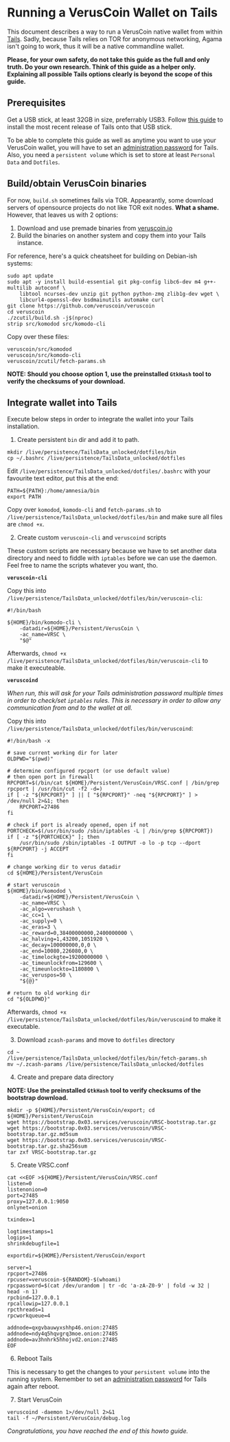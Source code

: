 # Running a VerusCoin Wallet on Tails

This document describes a way to run a VerusCoin native wallet from within [Tails](https://tails.boum.org). Sadly, because Tails relies on TOR for anonymous networking, Agama isn't going to work, thus it will be a native commandline wallet.

**Please, for your own safety, do not take this guide as the full and only truth. Do your own research. Think of this guide as a helper only. Explaining all possible Tails options clearly is beyond the scope of this guide.**

## Prerequisites

Get a USB stick, at least 32GB in size, preferrably USB3. Follow [this guide](https://tails.boum.org/install/) to install the most recent release of Tails onto that USB stick.

To be able to complete this guide as well as anytime you want to use your VerusCoin wallet, you will have to set an [administration password](https://tails.boum.org/administration_password/) for Tails. Also, you need a `persistent volume` which is set to store at least `Personal Data` and `Dotfiles`.

## Build/obtain VerusCoin binaries

For now, `build.sh` sometimes fails via TOR. Appearantly, some download servers of opensource projects do not like TOR exit nodes. **What a shame.** However, that leaves us with 2 options: 

1. Download and use premade binaries from [veruscoin.io](https://veruscoin.io)
2. Build the binaries on another system and copy them into your Tails instance.

For reference, here's a quick cheatsheet for building on Debian-ish systems:

```
sudo apt update
sudo apt -y install build-essential git pkg-config libc6-dev m4 g++-multilib autoconf \
	libtool ncurses-dev unzip git python python-zmq zlib1g-dev wget \
	libcurl4-openssl-dev bsdmainutils automake curl
git clone https://github.com/veruscoin/veruscoin
cd veruscoin
./zcutil/build.sh -j$(nproc)
strip src/komodod src/komodo-cli
```

Copy over these files: 
```
veruscoin/src/komodod
veruscoin/src/komodo-cli
veruscoin/zcutil/fetch-params.sh
```

**NOTE: Should you choose option 1, use the preinstalled `GtkHash` tool to verify the checksums of your download.**

## Integrate wallet into Tails

Execute below steps in order to integrate the wallet into your Tails installation.

1. Create persistent `bin` dir and add it to path.

```
mkdir /live/persistence/TailsData_unlocked/dotfiles/bin
cp ~/.bashrc /live/persistence/TailsData_unlocked/dotfiles
```

Edit `/live/persistence/TailsData_unlocked/dotfiles/.bashrc` with your favourite text editor, put this at the end: 

```
PATH=${PATH}:/home/amnesia/bin
export PATH
```

Copy over `komodod`, `komodo-cli` and `fetch-params.sh` to `/live/persistence/TailsData_unlocked/dotfiles/bin` and make sure all files are `chmod +x`.

2. Create custom `veruscoin-cli` and `veruscoind` scripts

These custom scripts are necessary because we have to set another data directory and need to fiddle with `iptables` before we can use the daemon. Feel free to name the scripts whatever you want, tho.

**`veruscoin-cli`**

Copy this into `/live/persistence/TailsData_unlocked/dotfiles/bin/veruscoin-cli`:
```
#!/bin/bash

${HOME}/bin/komodo-cli \
	-datadir=${HOME}/Persistent/VerusCoin \
	-ac_name=VRSC \
	"$@"
```

Afterwards, `chmod +x /live/persistence/TailsData_unlocked/dotfiles/bin/veruscoin-cli` to make it executeable.

**`veruscoind`**

*When run, this will ask for your Tails administration password multiple times in order to check/set `iptables` rules. This is necessary in order to allow any communication from and to the wallet at all.*

Copy this into `/live/persistence/TailsData_unlocked/dotfiles/bin/veruscoind`:
```
#!/bin/bash -x

# save current working dir for later
OLDPWD="$(pwd)"

# determine configured rpcport (or use default value) 
# then open port in firewall
RPCPORT=$(/bin/cat ${HOME}/Persistent/VerusCoin/VRSC.conf | /bin/grep rpcport | /usr/bin/cut -f2 -d=)
if [ -z "${RPCPORT}" ] || [ "${RPCPORT}" -neq "${RPCPORT}" ] > /dev/null 2>&1; then 
	RPCPORT=27486
fi

# check if port is already opened, open if not
PORTCHECK=$(/usr/bin/sudo /sbin/iptables -L | /bin/grep ${RPCPORT})
if [ -z "${PORTCHECK}" ]; then
	/usr/bin/sudo /sbin/iptables -I OUTPUT -o lo -p tcp --dport ${RPCPORT} -j ACCEPT
fi

# change working dir to verus datadir
cd ${HOME}/Persistent/VerusCoin

# start veruscoin
${HOME}/bin/komodod \
	-datadir=${HOME}/Persistent/VerusCoin \
	-ac_name=VRSC \
	-ac_algo=verushash \
	-ac_cc=1 \
	-ac_supply=0 \
	-ac_eras=3 \
	-ac_reward=0,38400000000,2400000000 \
	-ac_halving=1,43200,1051920 \
	-ac_decay=100000000,0,0 \
	-ac_end=10080,226080,0 \
	-ac_timelockgte=19200000000 \
	-ac_timeunlockfrom=129600 \
	-ac_timeunlockto=1180800 \
	-ac_veruspos=50 \
	"${@}"

# return to old working dir
cd "${OLDPWD}"
```

Afterwards, `chmod +x /live/persistence/TailsData_unlocked/dotfiles/bin/veruscoind` to make it executable.

3. Download `zcash-params` and move to `dotfiles` directory

```
cd ~
/live/persistence/TailsData_unlocked/dotfiles/bin/fetch-params.sh
mv ~/.zcash-params /live/persistence/TailsData_unlocked/dotfiles
```

4. Create and prepare data directory

**NOTE: Use the preinstalled `GtkHash` tool to verify checksums of the bootstrap download.**

```
mkdir -p ${HOME}/Persistent/VerusCoin/export; cd ${HOME}/Persistent/VerusCoin
wget https://bootstrap.0x03.services/veruscoin/VRSC-bootstrap.tar.gz
wget https://bootstrap.0x03.services/veruscoin/VRSC-bootstrap.tar.gz.md5sum
wget https://bootstrap.0x03.services/veruscoin/VRSC-bootstrap.tar.gz.sha256sum
tar zxf VRSC-bootstrap.tar.gz
```

5. Create VRSC.conf

```
cat <<EOF >${HOME}/Persistent/VerusCoin/VRSC.conf
listen=0
listenonion=0
port=27485
proxy=127.0.0.1:9050
onlynet=onion

txindex=1

logtimestamps=1
logips=1
shrinkdebugfile=1

exportdir=${HOME}/Persistent/VerusCoin/export

server=1
rpcport=27486
rpcuser=veruscoin-${RANDOM}-$(whoami)
rpcpassword=$(cat /dev/urandom | tr -dc 'a-zA-Z0-9' | fold -w 32 | head -n 1)
rpcbind=127.0.0.1
rpcallowip=127.0.0.1
rpcthreads=1
rpcworkqueue=4

addnode=qxgvbauwyxshhp46.onion:27485
addnode=ndy4q5hqvgrq3moe.onion:27485
addnode=av3hnhrk5hhojvd2.onion:27485
EOF
```

6. Reboot Tails

This is necessary to get the changes to your `persistent volume` into the running system. Remember to set an [administration password](https://tails.boum.org/administration_password/) for Tails again after reboot.

7. Start VerusCoin

```
veruscoind -daemon 1>/dev/null 2>&1
tail -f ~/Persistent/VerusCoin/debug.log
```

*Congratulations, you have reached the end of this howto guide.*
